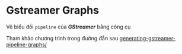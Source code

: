# Gstreamer Graphs

Vẽ biểu đồi `pipeline` của __*GStreamer*__ bằng công cụ

Tham khảo  chương trình trong đường đẫn sau [generating-gstreamer-pipeline-graphs/](https://embeddedartistry.com/blog/2018/02/22/generating-gstreamer-pipeline-graphs/)